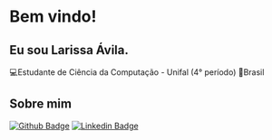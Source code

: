 # Bem vindo!

## Eu sou Larissa Ávila.

:computer:Estudante de Ciência da Computação - Unifal (4° período) 
:house_with_garden:Brasil

## Sobre mim
[![Github Badge](https://img.shields.io/badge/-Github-000?style=flat-square&logo=Github&logoColor=white&link=https://github.com/larissa-avila)](https://github.com/larissa-avila)
[![Linkedin Badge](https://img.shields.io/badge/-LinkedIn-blue?style=flat-square&logo=Linkedin&logoColor=white&link=https://www.linkedin.com/in/larissaavila01)]( https://www.linkedin.com/in/larissaavila01)
